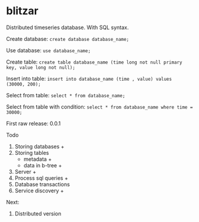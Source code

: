 # blitzar

Distributed timeseries database. With SQL syntax.

Create database: ```create database database_name;```

Use database: ```use database_name;```

Create table: ```create table database_name (time long not null primary key, value long not null);```

Insert into table: ```insert into database_name (time , value) values (30000, 200);```

Select from table: ```select * from database_name;```

Select from table with condition: ```select * from database_name where time = 30000;```


First raw release: 0.0.1

Todo
1. Storing databases +
2. Storing tables
    - metadata +
    - data in b-tree +
3. Server +
4. Process sql queries +
5. Database transactions
6. Service discovery +

Next:

1. Distributed version
